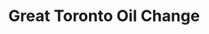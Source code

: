 ---
title: "Great Toronto Oil Change"
url: /toronto/great-toronto-oil-change/
shop: Autowerkstatt
---
